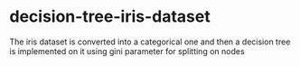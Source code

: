 # decision-tree-iris-dataset
The iris dataset is converted into a categorical one and then a decision tree is implemented on it using gini parameter for splitting on nodes
